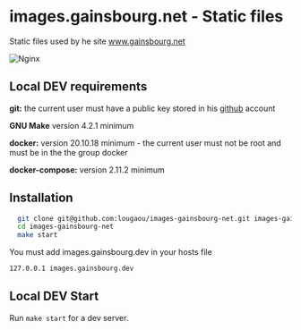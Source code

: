 # images.gainsbourg.net - Static files

Static files used by he site www.gainsbourg.net

![Nginx](https://img.shields.io/badge/Ngnix-v1.23.1-blue.svg)

## Local DEV requirements

**git:** the current user must have a public key stored in his [github](https://github.com/settings/keys) account

**GNU Make** version 4.2.1 minimum

**docker:** version 20.10.18 minimum - the current user must not be root and must be in the the group docker

**docker-compose:** version 2.11.2 minimum

## Installation

```bash
  git clone git@github.com:lougaou/images-gainsbourg-net.git images-gainsbourg-net
  cd images-gainsbourg-net
  make start
```

You must add images.gainsbourg.dev in your hosts file

```bash
127.0.0.1 images.gainsbourg.dev
```

## Local DEV Start

Run `make start` for a dev server.
